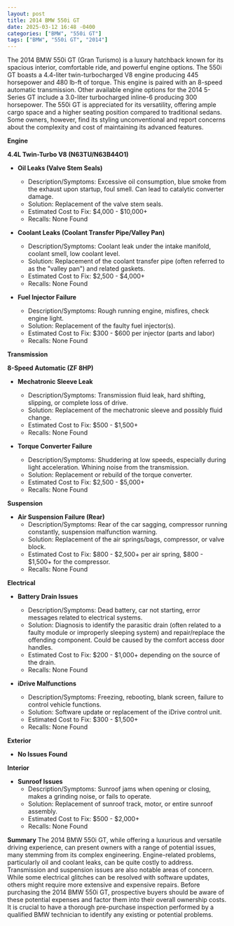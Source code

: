 ```yaml
---
layout: post
title: 2014 BMW 550i GT
date: 2025-03-12 16:48 -0400
categories: ["BMW", "550i GT"]
tags: ["BMW", "550i GT", "2014"]
---
```

The 2014 BMW 550i GT (Gran Turismo) is a luxury hatchback known for its spacious interior, comfortable ride, and powerful engine options. The 550i GT boasts a 4.4-liter twin-turbocharged V8 engine producing 445 horsepower and 480 lb-ft of torque. This engine is paired with an 8-speed automatic transmission. Other available engine options for the 2014 5-Series GT include a 3.0-liter turbocharged inline-6 producing 300 horsepower. The 550i GT is appreciated for its versatility, offering ample cargo space and a higher seating position compared to traditional sedans. Some owners, however, find its styling unconventional and report concerns about the complexity and cost of maintaining its advanced features.

**Engine**

**4.4L Twin-Turbo V8 (N63TU/N63B44O1)**

*   **Oil Leaks (Valve Stem Seals)**
    *   Description/Symptoms: Excessive oil consumption, blue smoke from the exhaust upon startup, foul smell. Can lead to catalytic converter damage.
    *   Solution: Replacement of the valve stem seals.
    *   Estimated Cost to Fix: $4,000 - $10,000+
    *   Recalls: None Found

*   **Coolant Leaks (Coolant Transfer Pipe/Valley Pan)**
    *   Description/Symptoms: Coolant leak under the intake manifold, coolant smell, low coolant level.
    *   Solution: Replacement of the coolant transfer pipe (often referred to as the "valley pan") and related gaskets.
    *   Estimated Cost to Fix: $2,500 - $4,000+
    *   Recalls: None Found

*   **Fuel Injector Failure**
    *   Description/Symptoms: Rough running engine, misfires, check engine light.
    *   Solution: Replacement of the faulty fuel injector(s).
    *   Estimated Cost to Fix: $300 - $600 per injector (parts and labor)
    *   Recalls: None Found

**Transmission**

**8-Speed Automatic (ZF 8HP)**

*   **Mechatronic Sleeve Leak**
    *   Description/Symptoms: Transmission fluid leak, hard shifting, slipping, or complete loss of drive.
    *   Solution: Replacement of the mechatronic sleeve and possibly fluid change.
    *   Estimated Cost to Fix: $500 - $1,500+
    *   Recalls: None Found

*   **Torque Converter Failure**
    *   Description/Symptoms: Shuddering at low speeds, especially during light acceleration. Whining noise from the transmission.
    *   Solution: Replacement or rebuild of the torque converter.
    *   Estimated Cost to Fix: $2,500 - $5,000+
    *   Recalls: None Found

**Suspension**

*   **Air Suspension Failure (Rear)**
    *   Description/Symptoms: Rear of the car sagging, compressor running constantly, suspension malfunction warning.
    *   Solution: Replacement of the air springs/bags, compressor, or valve block.
    *   Estimated Cost to Fix: $800 - $2,500+ per air spring, $800 - $1,500+ for the compressor.
    *   Recalls: None Found

**Electrical**

*   **Battery Drain Issues**
    *   Description/Symptoms: Dead battery, car not starting, error messages related to electrical systems.
    *   Solution: Diagnosis to identify the parasitic drain (often related to a faulty module or improperly sleeping system) and repair/replace the offending component. Could be caused by the comfort access door handles.
    *   Estimated Cost to Fix: $200 - $1,000+ depending on the source of the drain.
    *   Recalls: None Found

*   **iDrive Malfunctions**
    *   Description/Symptoms: Freezing, rebooting, blank screen, failure to control vehicle functions.
    *   Solution: Software update or replacement of the iDrive control unit.
    *   Estimated Cost to Fix: $300 - $1,500+
    *   Recalls: None Found

**Exterior**

*   **No Issues Found**

**Interior**

*   **Sunroof Issues**
    * Description/Symptoms: Sunroof jams when opening or closing, makes a grinding noise, or fails to operate.
    * Solution: Replacement of sunroof track, motor, or entire sunroof assembly.
    * Estimated Cost to Fix: $500 - $2,000+
    * Recalls: None Found

**Summary**
The 2014 BMW 550i GT, while offering a luxurious and versatile driving experience, can present owners with a range of potential issues, many stemming from its complex engineering. Engine-related problems, particularly oil and coolant leaks, can be quite costly to address. Transmission and suspension issues are also notable areas of concern. While some electrical glitches can be resolved with software updates, others might require more extensive and expensive repairs. Before purchasing the 2014 BMW 550i GT, prospective buyers should be aware of these potential expenses and factor them into their overall ownership costs. It is crucial to have a thorough pre-purchase inspection performed by a qualified BMW technician to identify any existing or potential problems.

